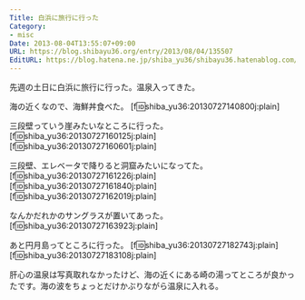 ```yaml
---
Title: 白浜に旅行に行った
Category:
- misc
Date: 2013-08-04T13:55:07+09:00
URL: https://blog.shibayu36.org/entry/2013/08/04/135507
EditURL: https://blog.hatena.ne.jp/shiba_yu36/shibayu36.hatenablog.com/atom/entry/11696248318756392769
---
```


先週の土日に白浜に旅行に行った。温泉入ってきた。

海の近くなので、海鮮丼食べた。
[f:id:shiba_yu36:20130727140800j:plain]

三段壁っていう崖みたいなところに行った。
[f:id:shiba_yu36:20130727160125j:plain][f:id:shiba_yu36:20130727160601j:plain]

三段壁、エレベータで降りると洞窟みたいになってた。
[f:id:shiba_yu36:20130727161226j:plain][f:id:shiba_yu36:20130727161840j:plain][f:id:shiba_yu36:20130727162019j:plain]

なんかだれかのサングラスが置いてあった。
[f:id:shiba_yu36:20130727163923j:plain]

あと円月島ってところに行った。
[f:id:shiba_yu36:20130727182743j:plain][f:id:shiba_yu36:20130727183108j:plain]

肝心の温泉は写真取れなかったけど、海の近くにある崎の湯ってところが良かったです。海の波をちょっとだけかぶりながら温泉に入れる。
